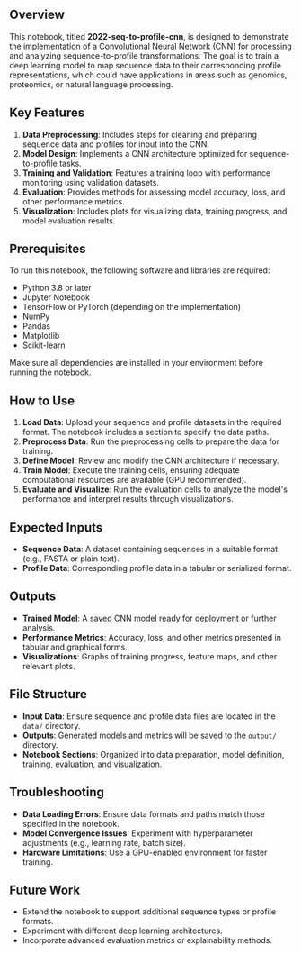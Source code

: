 ## Overview
This notebook, titled **2022-seq-to-profile-cnn**, is designed to demonstrate the implementation of a Convolutional Neural Network (CNN) for processing and analyzing sequence-to-profile transformations. The goal is to train a deep learning model to map sequence data to their corresponding profile representations, which could have applications in areas such as genomics, proteomics, or natural language processing.

## Key Features
1. **Data Preprocessing**: Includes steps for cleaning and preparing sequence data and profiles for input into the CNN.
2. **Model Design**: Implements a CNN architecture optimized for sequence-to-profile tasks.
3. **Training and Validation**: Features a training loop with performance monitoring using validation datasets.
4. **Evaluation**: Provides methods for assessing model accuracy, loss, and other performance metrics.
5. **Visualization**: Includes plots for visualizing data, training progress, and model evaluation results.

## Prerequisites
To run this notebook, the following software and libraries are required:
- Python 3.8 or later
- Jupyter Notebook
- TensorFlow or PyTorch (depending on the implementation)
- NumPy
- Pandas
- Matplotlib
- Scikit-learn

Make sure all dependencies are installed in your environment before running the notebook.

## How to Use
1. **Load Data**: Upload your sequence and profile datasets in the required format. The notebook includes a section to specify the data paths.
2. **Preprocess Data**: Run the preprocessing cells to prepare the data for training.
3. **Define Model**: Review and modify the CNN architecture if necessary.
4. **Train Model**: Execute the training cells, ensuring adequate computational resources are available (GPU recommended).
5. **Evaluate and Visualize**: Run the evaluation cells to analyze the model's performance and interpret results through visualizations.

## Expected Inputs
- **Sequence Data**: A dataset containing sequences in a suitable format (e.g., FASTA or plain text).
- **Profile Data**: Corresponding profile data in a tabular or serialized format.

## Outputs
- **Trained Model**: A saved CNN model ready for deployment or further analysis.
- **Performance Metrics**: Accuracy, loss, and other metrics presented in tabular and graphical forms.
- **Visualizations**: Graphs of training progress, feature maps, and other relevant plots.

## File Structure
- **Input Data**: Ensure sequence and profile data files are located in the `data/` directory.
- **Outputs**: Generated models and metrics will be saved to the `output/` directory.
- **Notebook Sections**: Organized into data preparation, model definition, training, evaluation, and visualization.

## Troubleshooting
- **Data Loading Errors**: Ensure data formats and paths match those specified in the notebook.
- **Model Convergence Issues**: Experiment with hyperparameter adjustments (e.g., learning rate, batch size).
- **Hardware Limitations**: Use a GPU-enabled environment for faster training.

## Future Work
- Extend the notebook to support additional sequence types or profile formats.
- Experiment with different deep learning architectures.
- Incorporate advanced evaluation metrics or explainability methods.



